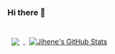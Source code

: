 ### Hi there 👋

<!--
**jiheneguetari/jiheneguetari** is a ✨ _special_ ✨ repository because its `README.md` (this file) appears on your GitHub profile.

Here are some ideas to get you started:

- 🔭 I’m currently working on ...
- 🌱 I’m currently learning ...
- 👯 I’m looking to collaborate on ...
- 🤔 I’m looking for help with ...
- 💬 Ask me about ...
- 📫 How to reach me: ...
- 😄 Pronouns: ...
- ⚡ Fun fact: ...
-->
<br>

<a href="https://github.com/jiheneguetari">
  <img align="center" style="margin:0.5rem" src="https://github-readme-stats.vercel.app/api/top-langs/?username=jiheneguetari&hide=html,css&title_color=ffffff&text_color=c9cacc&icon_color=4AB197&bg_color=1A2B34" />
</a>

<a href="https://github.com/jiheneguetari">
  <img align="center" style="margin:0.5rem" src="https://github-readme-stats.vercel.app/api?username=jiheneguetari&show_icons=true&line_height=27&count_private=true&title_color=ffffff&text_color=c9cacc&icon_color=4AB097&bg_color=1A2B34" alt="Jihene's GitHub Stats" />
</a>

<br>
<br>
